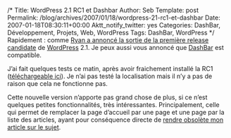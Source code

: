 /*
 Title: WordPress 2.1 RC1 et Dashbar
 Author: Seb
 Template: post
 Permalink: /blog/archives/2007/01/18/wordpress-21-rc1-et-dashbar
 Date: 2007-01-18T08:30:11+00:00
 Aktt_notify_twitter: yes
 Categories: DashBar, Développement, Projets, Web, WordPress
 Tags: DashBar, WordPress
*/
Rapidement : comme [Ryan a annoncé la sortie de la première release candidate][1] de [WordPress][2] 2.1. Je peux aussi vous annoncé que [DashBar][3] est compatible.

<!--more-->

J&rsquo;ai fait quelques tests ce matin, après avoir fraichement installé la RC1 ([téléchargeable ici][4]). Je n&rsquo;ai pas testé la localisation mais il n&rsquo;y a pas de raison que cela ne fonctionne pas.

Cette nouvelle version n&rsquo;apporte pas grand chose de plus, si ce n&rsquo;est quelques petites fonctionnalités, très intéressantes. Principalement, celle qui permet de remplacer la page d&rsquo;accueil par une page et une page par la liste des articles, ayant pour conséquence directe de [rendre obsolète mon article sur le sujet][5].

 [1]: http://boren.nu/archives/2007/01/17/wordpress-21-release-candidate-1/
 [2]: http://wordpress.org
 [3]: /produits/wordpress/dashbar/
 [4]: http://wordpress.org/beta/wordpress-2.1-RC1.zip
 [5]: http://v05.z720.net/blog/archives/2006/10/12/separer-son-site-et-son-weblog-propulse-par-wordpress